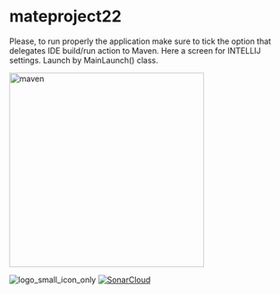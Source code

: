 # mateproject22

Please, to run properly the application make sure to tick the option that delegates IDE build/run action to Maven. Here a screen for INTELLIJ settings. Launch by MainLaunch() class.

<img width="348" alt="maven" src="https://user-images.githubusercontent.com/92364264/153808955-c21fe888-8703-4e19-a9c0-67fb7acf8747.png">

![logo_small_icon_only](https://user-images.githubusercontent.com/92364264/153809182-1516b9a2-8831-4eb0-9e2f-1572c452ec94.png) [![SonarCloud](https://sonarcloud.io/images/project_badges/sonarcloud-white.svg)](https://sonarcloud.io/summary/new_code?id=al3ssandrocaruso_mateproject22)
